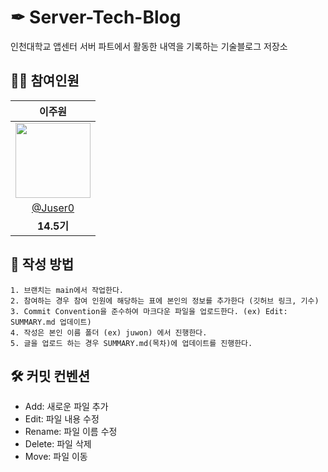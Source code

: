 # ✒ Server-Tech-Blog
인천대학교 앱센터 서버 파트에서 활동한 내역을 기록하는 기술블로그 저장소

## 👩‍💻 참여인원

|이주원|
|:-:|
|<a href="https://github.com/Juser0"><img src="https://avatars.githubusercontent.com/u/108407945?v=4" width=120></a>|
|[@Juser0](https://github.com/Juser0)|
|**14.5기**|

## 📝 작성 방법

```
1. 브랜치는 main에서 작업한다.
2. 참여하는 경우 참여 인원에 해당하는 표에 본인의 정보를 추가한다 (깃허브 링크, 기수)
3. Commit Convention을 준수하여 마크다운 파일을 업로드한다. (ex) Edit: SUMMARY.md 업데이트)
4. 작성은 본인 이름 폴더 (ex) juwon) 에서 진행한다.
5. 글을 업로드 하는 경우 SUMMARY.md(목차)에 업데이트를 진행한다.
```

## 🛠 커밋 컨벤션
- Add: 새로운 파일 추가
- Edit: 파일 내용 수정
- Rename: 파일 이름 수정
- Delete: 파일 삭제
- Move: 파일 이동
